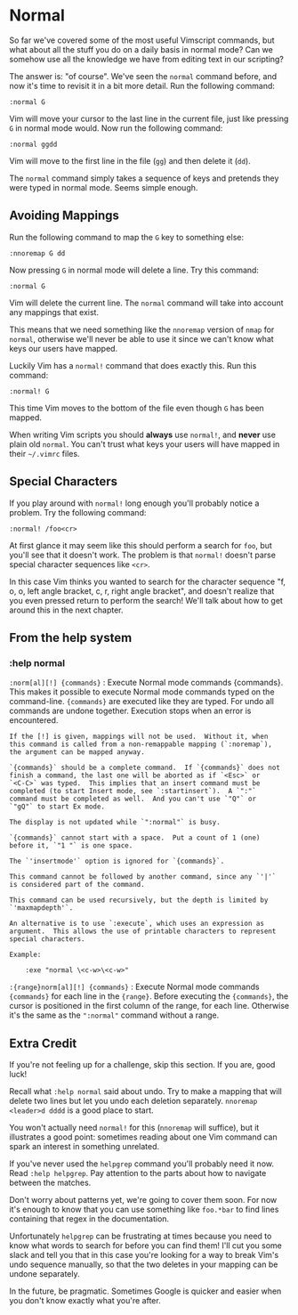 Normal
======

So far we've covered some of the most useful Vimscript commands, but
what about all the stuff you do on a daily basis in normal mode?  Can we
somehow use all the knowledge we have from editing text in our
scripting?

The answer is: "of course".  We've seen the `normal` command before, and
now it's time to revisit it in a bit more detail.  Run the following
command:

    :normal G

Vim will move your cursor to the last line in the current file, just
like pressing `G` in normal mode would.  Now run the following command:

    :normal ggdd

Vim will move to the first line in the file (`gg`) and then delete it
(`dd`).

The `normal` command simply takes a sequence of keys and pretends they
were typed in normal mode.  Seems simple enough.

Avoiding Mappings
-----------------

Run the following command to map the `G` key to something else:

    :nnoremap G dd

Now pressing `G` in normal mode will delete a line.  Try this command:

    :normal G

Vim will delete the current line.  The `normal` command will take into
account any mappings that exist.

This means that we need something like the `nnoremap` version of `nmap`
for `normal`, otherwise we'll never be able to use it since we can't
know what keys our users have mapped.

Luckily Vim has a `normal!` command that does exactly this.  Run this
command:

    :normal! G

This time Vim moves to the bottom of the file even though `G` has been
mapped.

When writing Vim scripts you should **always** use `normal!`, and
**never** use plain old `normal`.  You can't trust what keys your users
will have mapped in their `~/.vimrc` files.

Special Characters
------------------

If you play around with `normal!` long enough you'll probably notice a
problem.  Try the following command:

    :normal! /foo<cr>

At first glance it may seem like this should perform a search for `foo`,
but you'll see that it doesn't work.  The problem is that `normal!`
doesn't parse special character sequences like `<cr>`.

In this case Vim thinks you wanted to search for the character sequence
"f, o, o, left angle bracket, c, r, right angle bracket", and doesn't
realize that you even pressed return to perform the search!  We'll talk
about how to get around this in the next chapter.

From the help system
--------------------

### :help normal

`:norm[al][!] {commands}`
:   Execute Normal mode commands {commands}.  This makes it possible to
    execute Normal mode commands typed on the command-line.
    `{commands}` are executed like they are typed.  For undo all
    commands are undone together.  Execution stops when an error is
    encountered.

    If the [!] is given, mappings will not be used.  Without it, when
    this command is called from a non-remappable mapping (`:noremap`),
    the argument can be mapped anyway.

    `{commands}` should be a complete command.  If `{commands}` does not
    finish a command, the last one will be aborted as if `<Esc>` or
    `<C-C>` was typed.  This implies that an insert command must be
    completed (to start Insert mode, see `:startinsert`).  A `":"`
    command must be completed as well.  And you can't use `"Q"` or
    `"gQ"` to start Ex mode.

    The display is not updated while `":normal"` is busy.

    `{commands}` cannot start with a space.  Put a count of 1 (one)
    before it, `"1 "` is one space.

    The `'insertmode'` option is ignored for `{commands}`.

    This command cannot be followed by another command, since any `'|'`
    is considered part of the command.

    This command can be used recursively, but the depth is limited by
    `'maxmapdepth'`.

    An alternative is to use `:execute`, which uses an expression as
    argument.  This allows the use of printable characters to represent
    special characters.

    Example:
        
        :exe "normal \<c-w>\<c-w>"

`:{range}norm[al][!] {commands}`
:   Execute Normal mode commands `{commands}` for each line in the
    `{range}`.  Before executing the `{commands}`, the cursor is
    positioned in the first column of the range, for each line.
    Otherwise it's the same as the `":normal"` command without a range.

Extra Credit
------------

If you're not feeling up for a challenge, skip this section.  If you
are, good luck!

Recall what `:help normal` said about undo.  Try to make a mapping that
will delete two lines but let you undo each deletion separately.
`nnoremap <leader>d dddd` is a good place to start.

You won't actually need `normal!` for this (`nnoremap` will suffice),
but it illustrates a good point: sometimes reading about one Vim command
can spark an interest in something unrelated.

If you've never used the `helpgrep` command you'll probably need it now.
Read `:help helpgrep`.  Pay attention to the parts about how to navigate
between the matches.

Don't worry about patterns yet, we're going to cover them soon.  For now
it's enough to know that you can use something like `foo.*bar` to find
lines containing that regex in the documentation.

Unfortunately `helpgrep` can be frustrating at times because you need to
know what words to search for before you can find them!  I'll cut you
some slack and tell you that in this case you're looking for a way to
break Vim's undo sequence manually, so that the two deletes in your
mapping can be undone separately.

In the future, be pragmatic.  Sometimes Google is quicker and easier
when you don't know exactly what you're after.

